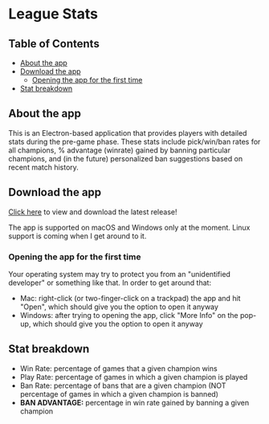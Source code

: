 # <!-- omit in toc --> League Stats

## <!-- omit in toc --> Table of Contents

- [About the app](#about-the-app)
- [Download the app](#download-the-app)
    - [Opening the app for the first time](#opening-the-app-for-the-first-time)
- [Stat breakdown](#stat-breakdown)

## About the app

This is an Electron-based application that provides players with detailed stats during the pre-game phase. These stats include pick/win/ban rates for all champions, % advantage (winrate) gained by banning particular champions, and (in the future) personalized ban suggestions based on recent match history.

## Download the app

[Click here](https://github.com/AveryVine/league-stats-app/releases/tag/1.0.0) to view and download the latest release!

The app is supported on macOS and Windows only at the moment. Linux support is coming when I get around to it.

### Opening the app for the first time

Your operating system may try to protect you from an "unidentified developer" or something like that. In order to get around that:

- Mac: right-click (or two-finger-click on a trackpad) the app and hit "Open", which should give you the option to open it anyway
- Windows: after trying to opening the app, click "More Info" on the pop-up, which should give you the option to open it anyway

## Stat breakdown

- Win Rate: percentage of games that a given champion wins
- Play Rate: percentage of games in which a given champion is played
- Ban Rate: percentage of bans that are a given champion (NOT percentage of games in which a given champion is banned)
- **BAN ADVANTAGE:** percentage in win rate gained by banning a given champion
